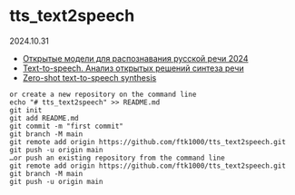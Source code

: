# tts_text2speech

2024.10.31

* [Открытые модели для распознавания русской речи 2024](https://alphacephei.com/nsh/2024/04/14/russian-models.html)
* [Text-to-speech. Анализ открытых решений синтеза речи](https://habr.com/ru/companies/ntechlab/articles/854724/)
* [Zero-shot text-to-speech synthesis](https://voicebox.metademolab.com/zs_tts.html)




```
or create a new repository on the command line
echo "# tts_text2speech" >> README.md
git init
git add README.md
git commit -m "first commit"
git branch -M main
git remote add origin https://github.com/ftk1000/tts_text2speech.git
git push -u origin main
…or push an existing repository from the command line
git remote add origin https://github.com/ftk1000/tts_text2speech.git
git branch -M main
git push -u origin main
```
